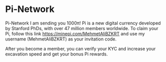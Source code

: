 # Pi-Network
Pi-Network
I am sending you 1000π! Pi is a new digital currency developed by Stanford PhDs, with over 47 million members worldwide. To claim your Pi, follow this link https://minepi.com/MehmetAliBZKRT and use my username (MehmetAliBZKRT) as your invitation code.

After you become a member, you can verify your KYC and increase your excavation speed and get your bonus Pi rewards.
